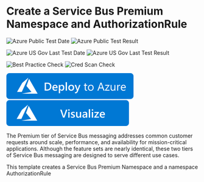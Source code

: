 # Create a Service Bus Premium Namespace and AuthorizationRule

![Azure Public Test Date](https://azurequickstartsservice.blob.core.windows.net/badges/101-servicebus-pn-ar/PublicLastTestDate.svg)
![Azure Public Test Result](https://azurequickstartsservice.blob.core.windows.net/badges/101-servicebus-pn-ar/PublicDeployment.svg)

![Azure US Gov Last Test Date](https://azurequickstartsservice.blob.core.windows.net/badges/101-servicebus-pn-ar/FairfaxLastTestDate.svg)
![Azure US Gov Last Test Result](https://azurequickstartsservice.blob.core.windows.net/badges/101-servicebus-pn-ar/FairfaxDeployment.svg)

![Best Practice Check](https://azurequickstartsservice.blob.core.windows.net/badges/101-servicebus-pn-ar/BestPracticeResult.svg)
![Cred Scan Check](https://azurequickstartsservice.blob.core.windows.net/badges/101-servicebus-pn-ar/CredScanResult.svg)

[![Deploy To Azure](https://raw.githubusercontent.com/Azure/azure-quickstart-templates/master/1-CONTRIBUTION-GUIDE/images/deploytoazure.svg?sanitize=true)](https://portal.azure.com/#create/Microsoft.Template/uri/https%3A%2F%2Fraw.githubusercontent.com%2FAzure%2Fazure-quickstart-templates%2Fmaster%2F101-servicebus-pn-ar%2Fazuredeploy.json)  [![Visualize](https://raw.githubusercontent.com/Azure/azure-quickstart-templates/master/1-CONTRIBUTION-GUIDE/images/visualizebutton.svg?sanitize=true)](http://armviz.io/#/?load=https%3A%2F%2Fraw.githubusercontent.com%2FAzure%2Fazure-quickstart-templates%2Fmaster%2F101-servicebus-pn-ar%2Fazuredeploy.json)

The Premium tier of Service Bus messaging addresses common customer requests around scale, performance, and availability for mission-critical applications. Although the feature sets are nearly identical, these two tiers of Service Bus messaging are designed to serve different use cases.

This template creates a Service Bus Premium Namespace and a namespace AuthorizationRule


